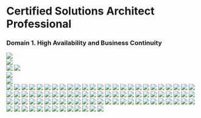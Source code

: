 # Certified Solutions Architect Professional

### Domain 1. High Availability and Business Continuity

![](Screenshot%20from%202018-02-01%2020-45-04.png?raw=true)  
![](Screenshot%20from%202018-02-01%2020-47-04.png?raw=true)  
![](Screenshot%20from%202018-02-01%2020-58-58.png?raw=true)
![](Screenshot%20from%202018-02-01%2021-04-44.png?raw=true)  
![](Screenshot%20from%202018-02-01%2021-07-15.png?raw=true)  
![](Screenshot%20from%202018-02-01%2021-09-05.png?raw=true)  
![](Screenshot%20from%202018-02-01%2021-10-39.png?raw=true)
![](Screenshot%20from%202018-02-01%2021-14-52.png?raw=true)
![](Screenshot%20from%202018-02-01%2021-15-50.png?raw=true)
![](Screenshot%20from%202018-02-01%2021-16-32.png?raw=true)
![](Screenshot%20from%202018-02-01%2021-17-45.png?raw=true)
![](Screenshot%20from%202018-02-02%2018-27-51.png?raw=true)
![](Screenshot%20from%202018-02-02%2018-37-51.png?raw=true)
![](Screenshot%20from%202018-02-02%2018-39-08.png?raw=true)
![](Screenshot%20from%202018-02-02%2018-39-17.png?raw=true)
![](Screenshot%20from%202018-02-02%2018-40-11.png?raw=true)
![](Screenshot%20from%202018-02-02%2018-41-40.png?raw=true)
![](Screenshot%20from%202018-02-02%2018-42-47.png?raw=true)
![](Screenshot%20from%202018-02-02%2018-42-56.png?raw=true)
![](Screenshot%20from%202018-02-02%2018-43-48.png?raw=true)
![](Screenshot%20from%202018-02-02%2018-44-16.png?raw=true)
![](Screenshot%20from%202018-02-02%2018-46-18.png?raw=true)
![](Screenshot%20from%202018-02-02%2018-46-59.png?raw=true)
![](Screenshot%20from%202018-02-02%2018-47-40.png?raw=true)
![](Screenshot%20from%202018-02-02%2018-48-40.png?raw=true)
![](Screenshot%20from%202018-02-02%2018-49-24.png?raw=true)
![](Screenshot%20from%202018-02-02%2018-50-13.png?raw=true)
![](Screenshot%20from%202018-02-02%2018-51-34.png?raw=true)
![](Screenshot%20from%202018-02-02%2018-57-09.png?raw=true)
![](Screenshot%20from%202018-02-02%2018-58-59.png?raw=true)
![](Screenshot%20from%202018-02-02%2018-59-31.png?raw=true)
![](Screenshot%20from%202018-02-02%2019-00-22.png?raw=true)
![](Screenshot%20from%202018-02-02%2019-01-14.png?raw=true)
![](Screenshot%20from%202018-02-02%2019-01-55.png?raw=true)
![](Screenshot%20from%202018-02-02%2019-03-56.png?raw=true)
![](Screenshot%20from%202018-02-02%2019-04-33.png?raw=true)
![](Screenshot%20from%202018-02-02%2019-06-37.png?raw=true)
![](Screenshot%20from%202018-02-02%2019-07-37.png?raw=true)
![](Screenshot%20from%202018-02-02%2019-08-55.png?raw=true)
![](Screenshot%20from%202018-02-02%2019-11-26.png?raw=true)
![](Screenshot%20from%202018-02-02%2019-12-36.png?raw=true)
![](Screenshot%20from%202018-02-02%2019-13-03.png?raw=true)
![](Screenshot%20from%202018-02-02%2019-14-25.png?raw=true)
![](Screenshot%20from%202018-02-02%2019-14-53.png?raw=true)
![](Screenshot%20from%202018-02-02%2019-20-35.png?raw=true)
![](Screenshot%20from%202018-02-02%2019-22-40.png?raw=true)
![](Screenshot%20from%202018-02-02%2019-24-05.png?raw=true)
![](Screenshot%20from%202018-02-02%2019-24-38.png?raw=true)
![](Screenshot%20from%202018-02-02%2019-25-05.png?raw=true)
![](Screenshot%20from%202018-02-02%2019-25-54.png?raw=true)
![](Screenshot%20from%202018-02-02%2019-26-30.png?raw=true)
![](Screenshot%20from%202018-02-02%2019-27-01.png?raw=true)
![](Screenshot%20from%202018-02-02%2019-28-49.png?raw=true)
![](Screenshot%20from%202018-02-02%2019-30-12.png?raw=true)
![](Screenshot%20from%202018-02-02%2019-31-53.png?raw=true)
![](Screenshot%20from%202018-02-02%2019-35-38.png?raw=true)
![](Screenshot%20from%202018-02-02%2019-37-38.png?raw=true)
![](Screenshot%20from%202018-02-02%2019-38-13.png?raw=true)
![](Screenshot%20from%202018-02-02%2019-43-19.png?raw=true)
![](Screenshot%20from%202018-02-02%2019-44-38.png?raw=true)
![](Screenshot%20from%202018-02-02%2019-47-25.png?raw=true)
![](Screenshot%20from%202018-02-02%2019-58-15.png?raw=true)
![](Screenshot%20from%202018-02-02%2019-59-15.png?raw=true)
![](Screenshot%20from%202018-02-02%2019-59-25.png?raw=true)
![](Screenshot%20from%202018-02-02%2020-00-15.png?raw=true)
![](Screenshot%20from%202018-02-02%2020-01-49.png?raw=true)
![](Screenshot%20from%202018-02-02%2020-03-01.png?raw=true)
![](Screenshot%20from%202018-02-02%2020-03-07.png?raw=true)
![](Screenshot%20from%202018-02-02%2020-07-04.png?raw=true)
![](Screenshot%20from%202018-02-02%2020-08-04.png?raw=true)
![](Screenshot%20from%202018-02-02%2020-09-37.png?raw=true)
![](Screenshot%20from%202018-02-02%2020-10-05.png?raw=true)
![](Screenshot%20from%202018-02-02%2020-10-22.png?raw=true)
![](Screenshot%20from%202018-02-02%2020-11-25.png?raw=true)
![](Screenshot%20from%202018-02-02%2020-12-35.png?raw=true)
![](Screenshot%20from%202018-02-02%2020-13-07.png?raw=true)
![](Screenshot%20from%202018-02-02%2020-13-42.png?raw=true)
![](Screenshot%20from%202018-02-02%2020-14-16.png?raw=true)
![](Screenshot%20from%202018-02-02%2020-15-03.png?raw=true)
![](Screenshot%20from%202018-02-02%2020-19-41.png?raw=true)
![](Screenshot%20from%202018-02-02%2020-20-10.png?raw=true)
![](Screenshot%20from%202018-02-02%2020-21-24.png?raw=true)
![](Screenshot%20from%202018-02-02%2020-22-35.png?raw=true)
![](Screenshot%20from%202018-02-02%2020-23-03.png?raw=true)
![](Screenshot%20from%202018-02-02%2020-23-20.png?raw=true)
![](Screenshot%20from%202018-02-02%2020-25-02.png?raw=true)
![](Screenshot%20from%202018-02-02%2020-25-30.png?raw=true)
![](Screenshot%20from%202018-02-02%2020-27-10.png?raw=true)
![](Screenshot%20from%202018-02-02%2020-28-33.png?raw=true)
![](Screenshot%20from%202018-02-02%2020-28-57.png?raw=true)
![](Screenshot%20from%202018-02-02%2020-29-39.png?raw=true)
![](Screenshot%20from%202018-02-02%2020-30-17.png?raw=true)
![](Screenshot%20from%202018-02-02%2020-33-17.png?raw=true)
![](Screenshot%20from%202018-02-02%2020-34-26.png?raw=true)
